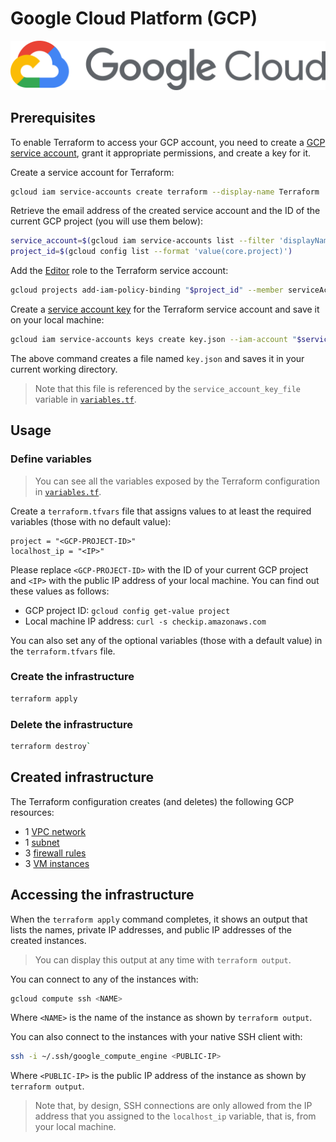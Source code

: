 # Google Cloud Platform (GCP)

![GCP](../assets/gcp.png)

## Prerequisites

To enable Terraform to access your GCP account, you need to create a [GCP service account](https://cloud.google.com/iam/docs/service-accounts), grant it appropriate permissions, and create a key for it.

Create a service account for Terraform:

```bash
gcloud iam service-accounts create terraform --display-name Terraform
```

Retrieve the email address of the created service account and the ID of the current GCP project (you will use them below):

```bash
service_account=$(gcloud iam service-accounts list --filter 'displayName:Terraform' --format 'value(email)')
project_id=$(gcloud config list --format 'value(core.project)')
```

Add the [Editor](https://console.cloud.google.com/iam-admin/roles/details/roles%3Ceditor) role to the Terraform service account:

```bash
gcloud projects add-iam-policy-binding "$project_id" --member serviceAccount:"$service_account" --role roles/editor
```

Create a [service account key](https://cloud.google.com/iam/docs/reference/rest/v1/projects.serviceAccounts.keys) for the Terraform service account and save it on your local machine:

```bash
gcloud iam service-accounts keys create key.json --iam-account "$service_account"
```

The above command creates a file named `key.json` and saves it in your current working directory.

> Note that this file is referenced by the `service_account_key_file` variable in [`variables.tf`](variables.tf).

## Usage

### Define variables

> You can see all the variables exposed by the Terraform configuration in [`variables.tf`](variables.tf).

Create a `terraform.tfvars` file that assigns values to at least the required variables (those with no default value):

```
project = "<GCP-PROJECT-ID>"
localhost_ip = "<IP>"
```

Please replace `<GCP-PROJECT-ID>` with the ID of your current GCP project and `<IP>` with the public IP address of your local machine. You can find out these values as follows:

- GCP project ID: `gcloud config get-value project`
- Local machine IP address: `curl -s checkip.amazonaws.com`

You can also set any of the optional variables (those with a default value) in the `terraform.tfvars` file.

### Create the infrastructure

```bash
terraform apply
```

### Delete the infrastructure

```bash
terraform destroy`
```
## Created infrastructure

The Terraform configuration creates (and deletes) the following GCP resources:

- 1 [VPC network](https://cloud.google.com/vpc/docs/vpc)
- 1 [subnet](https://cloud.google.com/vpc/docs/vpc#vpc_networks_and_subnets)
- 3 [firewall rules](https://cloud.google.com/vpc/docs/firewalls)
- 3 [VM instances](https://cloud.google.com/compute/docs/instances)

## Accessing the infrastructure

When the `terraform apply` command completes, it shows an output that lists the names, private IP addresses, and public IP addresses of the created instances.

> You can display this output at any time with `terraform output`.

You can connect to any of the instances with:

```bash
gcloud compute ssh <NAME>
```

Where `<NAME>` is the name of the instance as shown by `terraform output`.

You can also connect to the instances with your native SSH client with:

```bash
ssh -i ~/.ssh/google_compute_engine <PUBLIC-IP>
```

Where `<PUBLIC-IP>` is the public IP address of the instance as shown by `terraform output`.

> Note that, by design, SSH connections are only allowed from the IP address that you assigned to the `localhost_ip` variable, that is, from your local machine.
